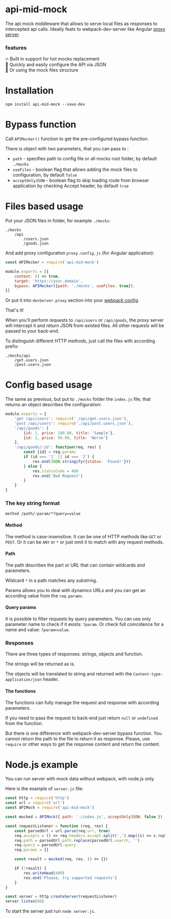 # api-mid-mock
The api mock middleware that allows to serve local files as responses to intercepted api calls.
Ideally feats to webpack-dev-server like Angular [proxy server](https://angular.io/guide/build#proxying-to-a-backend-server).

### features

🔥 Built in support for hot mocks replacement  
🚀 Quickly and easily configure the API via JSON  
📂 Or using the mock files structure

# Installation

```shell
npm install api-mid-mock --save-dev
```

# Bypass function

Call `APIMocker()` function to get the pre-configured bypass function.

There is object with two parameters, that you can pass to :

* `path` - specifies path to config file or all mocks root folder, by default `./mocks`
* `useFiles` - boolean flag that allows adding the mock files to configuration, by default `false`
* `acceptOnlyJSON` - boolean flag to skip loading route from browser application by checking Accept header, by default `true`

# Files based usage

Put your JSON files in folder, for example `./mocks`:
```shell
./mocks
    /api
        /users.json
        /goods.json
```

And add proxy configuration `proxy.config.js` (for Angular application):
```javascript
const APIMocker = require('api-mid-mock')

module.exports = [{
    context: () => true,
    target: 'https://your.domain',
    bypass: APIMocker({path: './mocks', useFiles: true}),
}]
```

Or put it into `devServer.proxy` section into your [webpack config](https://webpack.js.org/configuration/dev-server/#devserverproxy).

That's it!

When you'll perform requests to `/api/users` or `/api/goods`,
the proxy server will intercept it and return JSON from existed files.
All other requests will be passed to your back-end.

To distinguish different HTTP methods, just call the files with according prefix:
```shell
./mocks/api
    /get.users.json
    /post.users.json
```

# Config based usage

The same as previous, but put to `./mocks` folder the `index.js` file, that returns an object
describes the configuration:

```javascript
module.exports = {
    'get /api/users': require('./api/get.users.json'),
    'post /api/users': require('./api/post.users.json'),
    '/api/goods': [
        {id: 1, price: 100.00, title: 'Sample'},
        {id: 2, price: 99.99, title: 'Worse'}
    ],
    '/api/goods/:id': function(req, res) {
        const {id} = req.params
        if (id === '1' || id === '2') {
            res.end(JSON.stringify({status: 'Found!'}))
        } else {
            res.statusCode = 400
            res.end('Bad Request')
        }
    }
}
```

### The key string format

```text
method /path/:param/*?query=value
```

#### Method

The method is case-insensitive. It can be one of HTTP methods like `GET` or `POST`.
Or it can be `ANY` or `*` or just omit it to match with any request methods.

#### Path

The path describes the part or URL that can contain wildcards and parameters.

Wildcard `*` in a path matches any substring.

Params allows you to deal with dynamics URLs and you can get an according value from the `req.params`.

#### Query params

It is possible to filter requests by query parameters.
You can use only parameter name to check if it exists: `?param`.
Or check full coincidence for a name and value: `?param=value`.

### Responses

There are three types of responses: strings, objects and function.

The strings will be returned as is.

The objects will be translated to string and returned with the `Content-type: application/json` header.

#### The functions

The functions can fully manage the request and response with according parameters.

If you need to pass the request to back-end just return `null` or `undefined` from the function.

But there is one difference with webpack-dev-server bypass function.
You cannot return the path to the file to return it as response.
Please, use `require` or other ways to get the response content and return the content.

# Node.js example

You can run server with mock data without webpack, with node.js only.

Here is the example of `server.js` file:
```javascript
const http = require('http')
const url = require('url')
const APIMock = require('api-mid-mock')

const mocked = APIMock({ path: './index.js', acceptOnlyJSON: false })

const requestListener = function (req, res) {
    const parsedUrl = url.parse(req.url, true)
    req.accepts = () => req.headers.accept.split(',').map((s) => s.replace(/;.+$/, ''))
    req.path = parsedUrl.path.replace(parsedUrl.search, '')
    req.query = parsedUrl.query
    req.params = {}

    const result = mocked(req, res, () => {})

    if (!result) {
        res.writeHead(400)
        res.end('Please, try supported requests')
    }
}

const server = http.createServer(requestListener)
server.listen(80)
```

To start the server just run `node server.js`.